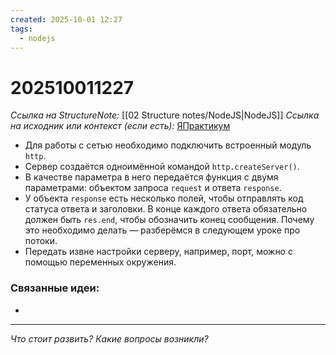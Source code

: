 ```yaml
---
created: 2025-10-01 12:27
tags:
  - nodejs
---
```

# 202510011227
*Ссылка на StructureNote:* [[02 Structure notes/NodeJS|NodeJS]]
*Ссылка на исходник или контекст (если есть):* [ЯПрактикум](https://practicum.yandex.ru/learn/backend-nodejs/courses/16b47298-e20d-4fde-9619-1ab305039a00/sprints/564238/topics/57910525-b12b-4241-8764-6b23c37a80fc/lessons/2ab56794-f8d4-4c26-b46b-745c29a3ee5a/)

- Для работы с сетью необходимо подключить встроенный модуль `http`.
- Сервер создаётся одноимённой командой `http.createServer()`.
- В качестве параметра в него передаётся функция с двумя параметрами: объектом запроса `request` и ответа `response`.
- У объекта `response` есть несколько полей, чтобы отправлять код статуса ответа и заголовки. В конце каждого ответа обязательно должен быть `res.end`, чтобы обозначить конец сообщения. Почему это необходимо делать — разберёмся в следующем уроке про потоки.
- Передать извне настройки серверу, например, порт, можно с помощью переменных окружения.
### Связанные идеи:
* 
---

*Что стоит развить? Какие вопросы возникли?*